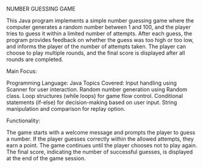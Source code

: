 NUMBER GUESSING GAME

This Java program implements a simple number guessing game where the computer generates a random number between 1 and 100, and the player tries to guess it within a limited number of attempts. After each guess, the program provides feedback on whether the guess was too high or too low, and informs the player of the number of attempts taken. The player can choose to play multiple rounds, and the final score is displayed after all rounds are completed.

Main Focus:

Programming Language: Java
Topics Covered:
Input handling using Scanner for user interaction.
Random number generation using Random class.
Loop structures (while loops) for game flow control.
Conditional statements (if-else) for decision-making based on user input.
String manipulation and comparison for replay option.

Functionality:

The game starts with a welcome message and prompts the player to guess a number. If the player guesses correctly within the allowed attempts, they earn a point. The game continues until the player chooses not to play again. The final score, indicating the number of successful guesses, is displayed at the end of the game session.
